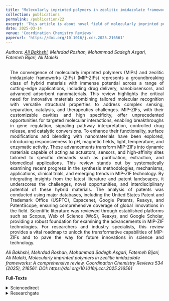 ```yaml
---
title: "Molecularly imprinted polymers in zeolitic imidazolate frameworks: A comprehensive review"
collection: publications
permalink: /publication/22
excerpt: 'This article is about novel field of molecularly imprinted polymers and zeolitic imidazolate frameworks.'
date: 2025-03-14
venue: 'Coordination Chemistry Reviews'
paperurl: 'https://doi.org/10.1016/j.ccr.2025.216561'
---
```

<address class="author">Authors: <a rel="author" href="https://bakhshiali.github.io">Ali Bakhshi</a>, Mehrdad Roshan, Mohammad Sadegh Asgari, Fatemeh Bijari, Ali Maleki
</address><br>

<p align="justify" style="padding-left: 1em">
The convergence of molecularly imprinted polymers (MIPs) and zeolitic imidazolate frameworks (ZIFs) (MIP-ZIFs) represents 
  a groundbreaking class of hybrid materials with immense potential across a range of cutting-edge applications, including 
  drug delivery, nanobiosensors, and advanced adsorbent nanomaterials. This review highlights the critical need for 
  innovative materials combining tailored molecular recognition with versatile structural properties to address complex 
  sensing, separation, catalysis, and therapeutics challenges. MIP-ZIFs, with their customizable cavities and high specificity, 
  offer unprecedented opportunities for targeted molecular interactions, enabling breakthroughs in gene regulation, 
  signaling pathway interpretation, controlled drug release, and catalytic conversions. To enhance their functionality, 
  surface modifications and blending with nanomaterials have been explored, introducing responsiveness to pH, magnetic fields, 
  light, temperature, and enzymatic activity. These advancements transform MIP-ZIFs into dynamic materials capable of acting as 
  actuators, sensors, and high-affinity sites tailored to specific demands such as purification, extraction, and biomedical 
  applications. This review stands out by systematically examining recent progress in the synthesis methodologies, mechanisms, 
  applications, clinical trials, and emerging trends in MIP-ZIF technology. By integrating insights from the latest literature 
  and patent landscapes, it underscores the challenges, novel opportunities, and interdisciplinary potential of these hybrid 
  materials. The analysis of patents was conducted using major databases, including the United States Patent and Trademark 
  Office (USPTO), Espacenet, Google Patents, Reaxys, and PatentScope, ensuring comprehensive coverage of global innovations 
  in the field. Scientific literature was reviewed through established platforms such as Scopus, Web of Science (WoS), 
  Reaxys, and Google Scholar, providing a robust foundation for examining the advancements in MIP-ZIF technologies. For 
  researchers and industry specialists, this review provides a vital roadmap to unlock the transformative capabilities of 
  MIP-ZIFs and to pave the way for future innovations in science and technology.
</p>
<cite> Ali Bakhshi</a>, Mehrdad Roshan, Mohammad Sadegh Asgari, Fatemeh Bijari, Ali Maleki, Molecularly imprinted polymers in zeolitic imidazolate frameworks: A comprehensive review, Coordination Chemistry Reviews 534 (2025), 216561.
DOI: https://doi.org/10.1016/j.ccr.2025.216561
</cite>

<b>Full-Texts</b>
<details>
<summary>Sciencedirect</summary>
  <a href="https://doi.org/10.1016/j.ccr.2025.216561"> https://doi.org/10.1016/j.ccr.2025.216561 </a>
</details>
<details>
<summary>Researchgate</summary>
  <a href="https://www.researchgate.net/publication/389839256_Molecularly_imprinted_polymers_in_zeolitic_imidazolate_frameworks_A_comprehensive_review/stats"> https://www.researchgate.net/publication/389839256_Molecularly_imprinted_polymers_in_zeolitic_imidazolate_frameworks_A_comprehensive_review/stats </a>
</details>
